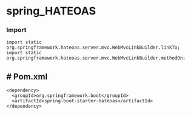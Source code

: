 # spring_HATEOAS
### Import
```
import static org.springframework.hateoas.server.mvc.WebMvcLinkBuilder.linkTo;
import static org.springframework.hateoas.server.mvc.WebMvcLinkBuilder.methodOn;
```
## # Pom.xml
```
<dependency>
  <groupId>org.springframework.boot</groupId>
  <artifactId>spring-boot-starter-hateoas</artifactId>
</dependency>
```
